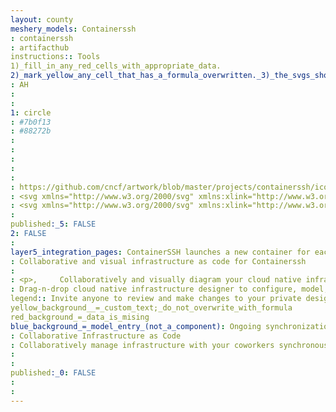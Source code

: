 ```yaml
---
layout: county 
meshery_models: Containerssh
: containerssh
: artifacthub
instructions:: Tools
1)_fill_in_any_red_cells_with_appropriate_data.
2)_mark_yellow_any_cell_that_has_a_formula_overwritten._3)_the_svgs_shouldn't_have_xml_header_they_are_added_programmatically_through_workflows: Security & Compliance
: AH
: 
: 
1: circle
: #7b0f13
: #88272b
: 
: 
: 
: 
: 
: https://github.com/cncf/artwork/blob/master/projects/containerssh/icon/containerssh-icon-light.svg
: <svg xmlns="http://www.w3.org/2000/svg" xmlns:xlink="http://www.w3.org/1999/xlink" viewBox="0 0 512 512"><defs><style>.cls-1{fill:#fff;}.cls-2{fill:red;}</style><symbol id="Prompt" data-name="Prompt" viewBox="0 0 482 482"><rect width="482" height="482"/><path class="cls-1" d="M180.4,202.8l-83-46c-4.2-2.3-6.9-4.4-8.3-6.2a11.21,11.21,0,0,1-2.1-7,13.33,13.33,0,0,1,13-13.1c2.2,0,5.5,1.2,10,3.6l123.6,68.8L110,271.7c-4.5,2.5-7.8,3.8-10,3.8a12.42,12.42,0,0,1-9.1-3.9,12.76,12.76,0,0,1-3.9-9.4,11.21,11.21,0,0,1,2.1-7c1.4-1.8,4.1-3.9,8.3-6.2Z"/><path class="cls-1" d="M377.9,352.6H237.2c-6.2,0-10.6-1.2-13.2-3.5a11.72,11.72,0,0,1-3.9-9.2,12.08,12.08,0,0,1,3.9-9.3q3.9-3.6,13.2-3.6H378c6.1,0,10.4,1.2,13.1,3.6a11.75,11.75,0,0,1,3.9,9.3,11.87,11.87,0,0,1-3.9,9.2C388.5,351.4,384.1,352.6,377.9,352.6Z"/></symbol><symbol id="red-2" data-name="red" viewBox="0 0 512 512"><use width="482" height="482" transform="translate(15 15)" xlink:href="#Prompt"/><path class="cls-2" d="M482,30V482H30V30H482M512,0H0V512H512Z"/></symbol></defs><g id="Layer_2" data-name="Layer 2"><g id="Red"><use width="512" height="512" xlink:href="#red-2"/></g></g></svg>
: <svg xmlns="http://www.w3.org/2000/svg" xmlns:xlink="http://www.w3.org/1999/xlink" viewBox="0 0 512 512">,     <defs>,         <style>,             .cls-1 {,                 fill: #fff;,             },             .cls-2 {,                 fill: #fff;,             },         </style>,         <symbol id="Prompt" data-name="Prompt" viewBox="0 0 482 482">,             <rect width="482" height="482" fill-opacity="0"/>,             <path class="cls-1",                 d="M180.4,202.8l-83-46c-4.2-2.3-6.9-4.4-8.3-6.2a11.21,11.21,0,0,1-2.1-7,13.33,13.33,0,0,1,13-13.1c2.2,0,5.5,1.2,10,3.6l123.6,68.8L110,271.7c-4.5,2.5-7.8,3.8-10,3.8a12.42,12.42,0,0,1-9.1-3.9,12.76,12.76,0,0,1-3.9-9.4,11.21,11.21,0,0,1,2.1-7c1.4-1.8,4.1-3.9,8.3-6.2Z" />,             <path class="cls-1",                 d="M377.9,352.6H237.2c-6.2,0-10.6-1.2-13.2-3.5a11.72,11.72,0,0,1-3.9-9.2,12.08,12.08,0,0,1,3.9-9.3q3.9-3.6,13.2-3.6H378c6.1,0,10.4,1.2,13.1,3.6a11.75,11.75,0,0,1,3.9,9.3,11.87,11.87,0,0,1-3.9,9.2C388.5,351.4,384.1,352.6,377.9,352.6Z" />,         </symbol>,         <symbol id="red-2" data-name="red" viewBox="0 0 512 512">,             <use width="482" height="482" transform="translate(15 15)" xlink:href="#Prompt" />,             <path class="cls-2" d="M482,30V482H30V30H482M512,0H0V512H512Z" />,         </symbol>,     </defs>,     <g id="Layer_2" data-name="Layer 2">,         <g id="Red">,             <use width="512" height="512" xlink:href="#red-2" />,         </g>,     </g>, </svg>
: 
published:_5: FALSE
2: FALSE
: 
layer5_integration_pages: ContainerSSH launches a new container for each SSH connection in Kubernetes, Podman or Docker. The user is transparently dropped in the container and the container is removed when the user disconnects. Authentication and container configuration are dynamic using webhooks, no system users required.
: Collaborative and visual infrastructure as code for Containerssh
: 
: <p>,     Collaboratively and visually diagram your cloud native infrastructure with GitOps-style pipeline integration. Design, test, and manage configuration your Kubernetes-based, containerized applications as a visual topology., </p>, <p>,     Looking for best practice cloud native design and deployment best practices? Choose from thousands of pre-built components in MeshMap. Choose from hundreds of ready-made design patterns by importing templates from Meshery Catalog or use our low code designer, MeshMap, to create and deploy your own cloud native infrastructure designs., </p>
: Drag-n-drop cloud native infrastructure designer to configure, model, and deploy your workloads.
legend:: Invite anyone to review and make changes to your private designs.
yellow_background__=_custom_text;_do_not_overwrite_with_formula
red_background_=_data_is_mising
blue_background_=_model_entry_(not_a_component): Ongoing synchronization of Kubernetes configuration and changes across any number of clusters.
: Collaborative Infrastructure as Code
: Collaboratively manage infrastructure with your coworkers synchronously sharing the same designs.
: 
: 
published:_0: FALSE
: 
: 
---
```

